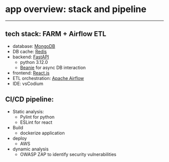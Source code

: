 # app overview: stack and pipeline
--- 
## tech stack: FARM + Airflow ETL
- database: [MongoDB](https://www.mongodb.com/)
- DB cache: [Redis](https://redis.io/)
- backend: [FastAPI](https://fastapi.tiangolo.com/)
	- python 3.12.0 
	- [Beanie](https://roman-right.github.io/beanie/) for async DB interaction 
- frontend: [React.js](https://react.dev/)
- ETL orchestration: [Apache Airflow](https://airflow.apache.org/)
- IDE: vsCodium

## CI/CD pipeline:
- Static analysis: 
	- Pylint for python
	- ESLint for react
- Build
	- dockerize application 
- deploy
	- AWS
- dynamic analysis
	- OWASP ZAP to identify security vulnerabilities
